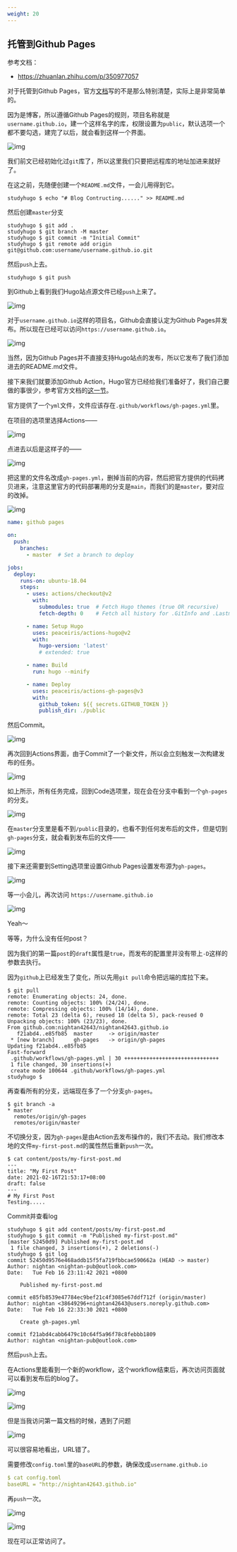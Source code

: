 ```yaml
---
weight: 20
---
```


## 托管到Github Pages

参考文档：
  - https://zhuanlan.zhihu.com/p/350977057

对于托管到Github Pages，官方[文档](https://link.zhihu.com/?target=https%3A//gohugo.io/hosting-and-deployment/hosting-on-github)写的不是那么特别清楚，实际上是非常简单的。

因为是博客，所以遵循Github Pages的规则，项目名称就是`username.github.io`，建一个这样名字的库，权限设置为`public`，默认选项一个都不要勾选，建完了以后，就会看到这样一个界面。

![img](https://pic4.zhimg.com/80/v2-0c1afe34739044fd1b94f16cbbcec83f_1440w.jpg)

我们前文已经初始化过`git`库了，所以这里我们只要把远程库的地址加进来就好了。

在这之前，先随便创建一个`README.md`文件，一会儿用得到它。

```text
studyhugo $ echo "# Blog Contructing......" >> README.md
```

然后创建`master`分支

```text
studyhugo $ git add .
studyhugo $ git branch -M master
studyhugo $ git commit -m "Initial Commit"
studyhugo $ git remote add origin git@github.com:username/username.github.io.git
```

然后`push`上去。

```text
studyhugo $ git push
```

到Github上看到我们Hugo站点源文件已经`push`上来了。

![img](https://pic4.zhimg.com/80/v2-3b6b8d0291ba5cd0e04aa32cd51e02bf_1440w.jpg)

对于`username.github.io`这样的项目名，Github会直接认定为Github Pages并发布。所以现在已经可以访问`https://username.github.io`。

![img](https://pic1.zhimg.com/80/v2-d8e0b8c45e4f34843b32e03b1d59d914_1440w.jpg)

当然，因为Github Pages并不直接支持Hugo站点的发布，所以它发布了我们添加进去的README.md文件。

接下来我们就要添加Github Action，Hugo官方已经给我们准备好了，我们自己要做的事很少，参考官方文档的[这一节](https://link.zhihu.com/?target=https%3A//gohugo.io/hosting-and-deployment/hosting-on-github/%23build-hugo-with-github-action)。

官方提供了一个`yml`文件，文件应该存在`.github/workflows/gh-pages.yml`里。

在项目的选项里选择Actions——

![img](https://pic1.zhimg.com/80/v2-e9b63c17081bb06e98e791d030ba1aa4_1440w.jpg)

点进去以后是这样子的——

![img](https://pic1.zhimg.com/80/v2-03c0a4a827cf18721caa0d6a5c92c1c4_1440w.jpg)

把这里的文件名改成`gh-pages.yml`，删掉当前的内容，然后把官方提供的代码拷贝进来，注意这里官方的代码部署用的分支是`main`，而我们的是`master`，要对应的改掉。

![img](https://pic1.zhimg.com/80/v2-32360ca179a2fc32dd77317c8612b444_1440w.jpg)

```yaml
name: github pages

on:
  push:
    branches:
      - master  # Set a branch to deploy

jobs:
  deploy:
    runs-on: ubuntu-18.04
    steps:
      - uses: actions/checkout@v2
        with:
          submodules: true  # Fetch Hugo themes (true OR recursive)
          fetch-depth: 0    # Fetch all history for .GitInfo and .Lastmod

      - name: Setup Hugo
        uses: peaceiris/actions-hugo@v2
        with:
          hugo-version: 'latest'
          # extended: true

      - name: Build
        run: hugo --minify

      - name: Deploy
        uses: peaceiris/actions-gh-pages@v3
        with:
          github_token: ${{ secrets.GITHUB_TOKEN }}
          publish_dir: ./public
```

然后Commit。

![img](https://pic1.zhimg.com/80/v2-4c5a27fea570f5756bca826491392114_1440w.jpg)

再次回到Actions界面，由于Commit了一个新文件，所以会立刻触发一次构建发布的任务。

![img](https://pic4.zhimg.com/80/v2-9eb18238050fd6b700ae60f950dd7907_1440w.jpg)

如上所示，所有任务完成，回到Code选项里，现在会在分支中看到一个`gh-pages`的分支。

![img](https://pic3.zhimg.com/80/v2-0e9d310c2e34e2683b5820dbc139d242_1440w.jpg)

在`master`分支里是看不到`/public`目录的，也看不到任何发布后的文件，但是切到`gh-pages`分支，就会看到发布后的文件——

![img](https://pic1.zhimg.com/80/v2-f455cdcc0c9a97bb74bf4dc22a405c64_1440w.jpg)

接下来还需要到Setting选项里设置Github Pages设置发布源为`gh-pages`。

![img](https://pic3.zhimg.com/80/v2-807ea8e235bde861715afacdc78e827e_1440w.jpg)

等一小会儿，再次访问 `https://username.github.io`

![img](https://pic2.zhimg.com/80/v2-cc39de0c9298ae589a27d1763d9bffc5_1440w.jpg)

Yeah～

等等，为什么没有任何post？

因为我们的第一篇`post`的`draft`属性是`true`，而发布的配置里并没有带上`-D`这样的参数去执行。

因为`github`上已经发生了变化，所以先用`git pull`命令把远端的库拉下来。

```text
$ git pull
remote: Enumerating objects: 24, done.
remote: Counting objects: 100% (24/24), done.
remote: Compressing objects: 100% (14/14), done.
remote: Total 23 (delta 6), reused 18 (delta 5), pack-reused 0
Unpacking objects: 100% (23/23), done.
From github.com:nightan42643/nightan42643.github.io
   f21abd4..e85fb85  master     -> origin/master
 * [new branch]      gh-pages   -> origin/gh-pages
Updating f21abd4..e85fb85
Fast-forward
 .github/workflows/gh-pages.yml | 30 ++++++++++++++++++++++++++++++
 1 file changed, 30 insertions(+)
 create mode 100644 .github/workflows/gh-pages.yml
studyhugo $ 
```

再查看所有的分支，远端现在多了一个分支`gh-pages`。

```text
$ git branch -a
* master
  remotes/origin/gh-pages
  remotes/origin/master
```

不切换分支，因为`gh-pages`是由Action去发布操作的，我们不去动。我们修改本地的文件`my-first-post.md`的属性然后重新`push`一次。

```text
$ cat content/posts/my-first-post.md 
---
title: "My First Post"
date: 2021-02-16T21:53:17+08:00
draft: false
---
# My First Post
Testing.....
```

Commit并查看log

```text
studyhugo $ git add content/posts/my-first-post.md 
studyhugo $ git commit -m "Published my-first-post.md"
[master 52450d9] Published my-first-post.md
 1 file changed, 3 insertions(+), 2 deletions(-)
studyhugo $ git log
commit 52450d9576e468addb15f5fa719fbbcae590662a (HEAD -> master)
Author: nightan <nightan-pub@outlook.com>
Date:   Tue Feb 16 23:11:42 2021 +0800

    Published my-first-post.md

commit e85fb8539e47784ec9bef21c4f3085e67ddf712f (origin/master)
Author: nightan <38649296+nightan42643@users.noreply.github.com>
Date:   Tue Feb 16 22:33:30 2021 +0800

    Create gh-pages.yml

commit f21abd4cabb6479c10c64f5a96f78c8febbb1809
Author: nightan <nightan-pub@outlook.com>
```

然后`push`上去。

在Actions里能看到一个新的workflow，这个workflow结束后，再次访问页面就可以看到发布后的blog了。

![img](https://pic3.zhimg.com/80/v2-bb73b3c8949688a8af99d44d929cd8aa_1440w.jpg)

![img](https://pic3.zhimg.com/80/v2-f316bf8aa1093dde98eca88b5fab1bbe_1440w.jpg)

但是当我访问第一篇文档的时候，遇到了问题

![img](https://pic4.zhimg.com/80/v2-0da2996b64d3680bb1464e22a4b423a7_1440w.jpg)

可以很容易地看出，URL错了。

需要修改`config.toml`里的`baseURL`的参数，确保改成`username.github.io`

```yaml
$ cat config.toml 
baseURL = "http://nightan42643.github.io"
```

再`push`一次。

![img](https://pic4.zhimg.com/80/v2-63b62296cbc50fb0fba62c5a5c9b7dab_1440w.jpg)

![img](https://pic2.zhimg.com/80/v2-960d09bc4d41729c91b8f14da4968019_1440w.jpg)

现在可以正常访问了。